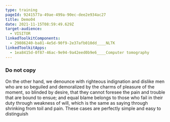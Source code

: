 ```yaml
---
type: training
pageId: 9241577a-49ae-499a-90ec-dee2e934ac27
title: Demo04
date: 2021-11-15T08:59:49.629Z
target-audience:
  - VISITOR
linkedToolkitComponents:
  - 29086240-ba81-4e5d-90f9-2e37afb010dd____NLTK
linkedToolkitApps:
  - 1ea8415d-0f87-46ac-9e94-9a42eed0b9e6____Computer tomography
---
```

### Do not copy

On the other hand, we denounce with righteous indignation and dislike men who are so beguiled and demoralized by the charms of pleasure of the moment, so blinded by desire, that they cannot foresee the pain and trouble that are bound to ensue; and equal blame belongs to those who fail in their duty through weakness of will, which is the same as saying through shrinking from toil and pain. These cases are perfectly simple and easy to distinguish